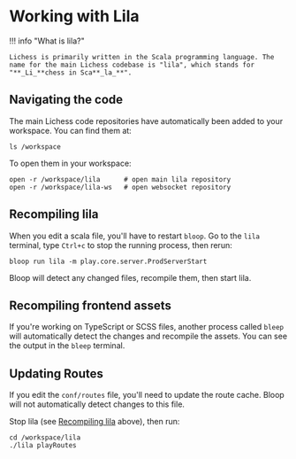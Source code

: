# Working with Lila

!!! info "What is lila?"

    Lichess is primarily written in the Scala programming language. The name for the main Lichess codebase is "lila", which stands for "**_Li_**chess in Sca**_la_**".

## Navigating the code

The main Lichess code repositories have automatically been added to your workspace. You can find them at:

    ls /workspace

To open them in your workspace:

    open -r /workspace/lila      # open main lila repository
    open -r /workspace/lila-ws   # open websocket repository

## Recompiling lila

When you edit a scala file, you'll have to restart `bloop`. Go to the `lila` terminal, type `Ctrl+c` to stop the running process, then rerun:

    bloop run lila -m play.core.server.ProdServerStart

Bloop will detect any changed files, recompile them, then start lila.

## Recompiling frontend assets

If you're working on TypeScript or SCSS files, another process called `bleep` will automatically detect the changes and recompile the assets. You can see the output in the `bleep` terminal.

## Updating Routes

If you edit the `conf/routes` file, you'll need to update the route cache. Bloop will not automatically detect changes to this file.

Stop lila (see [Recompiling lila](#recompiling-lila) above), then run:

    cd /workspace/lila
    ./lila playRoutes
